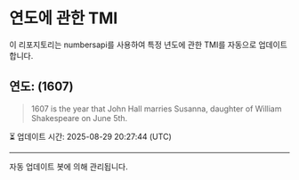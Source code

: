 
# 연도에 관한 TMI

이 리포지토리는 numbersapi를 사용하여 특정 년도에 관한 TMI를 자동으로 업데이트합니다.

## 연도: (1607)
> 1607 is the year that John Hall marries Susanna, daughter of William Shakespeare on June 5th.

⏳ 업데이트 시간: 2025-08-29 20:27:44 (UTC)

---
자동 업데이트 봇에 의해 관리됩니다.
